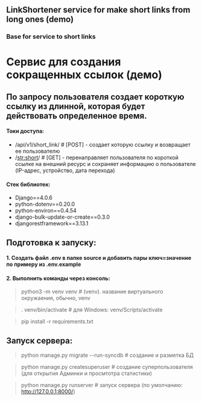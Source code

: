 ## LinkShortener service for make short links from long ones (demo)
### Base for service to short links

# Сервис для создания сокращенных ссылок (демо)
## По запросу пользователя создает короткую ссылку из длинной, которая будет действовать определенное время.
#### Токи доступа:
- /api/v1/short_link/ # [POST] - создает которую ссылку и возвращает ее пользователю
- /<str:short>/ # [GET] - перенаправляет пользователя по короткой ссылке на внешний ресурс и сохраняет информацию о пользователе (IP-адрес, устройство, дата перехода)
#### Стек библиотек:
- Django==4.0.6
- python-dotenv==0.20.0
- python-environ==0.4.54
- django-bulk-update-or-create==0.3.0
- djangorestframework==3.13.1

## Подготовка к запуску:
#### 1. Создать файл .env в папке source и добавить пары ключ=значение по примеру из .env.example
#### 2. Выполнить команды через консоль:
> python3 -m venv venv # (venv). название виртуального окружаения, обычно, venv

> . venv/bin/activate # для Windows: venv/Scripts/activate

> pip install -r requirements.txt 
## Запуск сервера:
> python manage.py migrate --run-syncdb  # создание и разметка БД

> python manage.py createsuperuser # создание суперпользователя (для открытия Админки и просмтотра статистики)

> python manage.py runserver # запуск сервера (по умолчанию: http://127.0.0.1:8000/)
